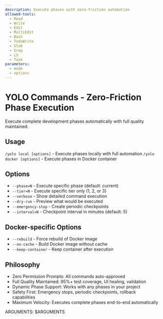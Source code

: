 ```yaml
---
description: Execute phases with zero-friction automation
allowed-tools:
  - Read
  - Write
  - Edit
  - MultiEdit
  - Bash
  - TodoWrite
  - Glob
  - Grep
  - LS
  - Task
parameters:
  - mode
  - options
---
```


# YOLO Commands - Zero-Friction Phase Execution

Execute complete development phases automatically with full quality maintained.

## Usage
`/yolo local [options]` - Execute phases locally with full automation
`/yolo docker [options]` - Execute phases in Docker container

## Options
- `--phase=N` - Execute specific phase (default: current)
- `--tier=N` - Execute specific tier only (1, 2, or 3)
- `--verbose` - Show detailed command execution
- `--dry-run` - Preview what would be executed
- `--emergency-stop` - Create periodic checkpoints
- `--interval=N` - Checkpoint interval in minutes (default: 5)

## Docker-specific Options
- `--rebuild` - Force rebuild of Docker image
- `--no-cache` - Build Docker image without cache
- `--keep-container` - Keep container after execution

## Philosophy
- Zero Permission Prompts: All commands auto-approved
- Full Quality Maintained: 95%+ test coverage, UI healing, validation
- Dynamic Phase Support: Works with any phases in your project
- Safety First: Emergency stops, periodic checkpoints, rollback capabilities
- Maximum Velocity: Executes complete phases end-to-end automatically

ARGUMENTS: $ARGUMENTS
